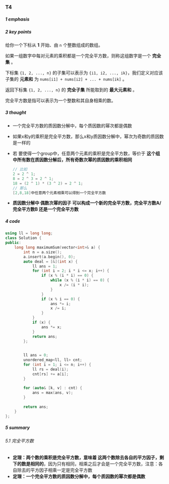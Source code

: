### T4 

##### 1 emphasis



##### 2 key points

给你一个下标从 **1** 开始、由 `n` 个整数组成的数组。

如果一组数字中每对元素的乘积都是一个完全平方数，则称这组数字是一个 **完全集** 。

下标集 `{1, 2, ..., n}` 的子集可以表示为 `{i1, i2, ..., ik}`，我们定义对应该子集的 **元素和** 为 `nums[i1] + nums[i2] + ... + nums[ik]` 。

返回下标集 `{1, 2, ..., n}` 的 **完全子集** 所能取到的 **最大元素和** 。

完全平方数是指可以表示为一个整数和其自身相乘的数。



##### 3 thought

* 一个完全平方数的质因数分解中，每个质因数的幂次都是偶数

* 如果x和y的乘积是完全平方数，那么x和y质因数分解中，幂次为奇数的质因数是一样的

* 若 要使得一个group中，任意两个元素的乘积是完全平方数，等价于 **这个组中所有数在质因数分解后，所有奇数次幂的质因数的乘积相同**

  ```cpp
  // 比如
  2 = 2 ^ 1;
  8 = 2 ^ 3 = 2 ^ 1;
  18 = (2 ^ 1) * (3 ^ 2) = 2 ^ 1;
  // 那么
  [2,8,18]中任意两个元素相乘可以得到一个完全平方数
  ```

* **质因数分解中 偶数次幂的因子 可以构成一个新的完全平方数，完全平方数A/完全平方数B 还是一个完全平方数**

##### 4 code

```cpp
using ll = long long;
class Solution {
public:
    long long maximumSum(vector<int>& a) {
        int n = a.size();
        a.insert(a.begin(), 0);
        auto deal = [&](int x) {
            ll ans = 1;
            for (int i = 2; i * i <= x; i++) {
                if (x % (i * i) == 0) {
                    while (x % (i * i) == 0) {
                        x /= (i * i);
                    }
                }
                if (x % i == 0) {
                    ans *= i;
                    x /= i;
                }
            }
            if (x) {
                ans *= x;
            }
            return ans;
        };
        
        
        ll ans = 0;
        unordered_map<ll, ll> cnt;
        for (int i = 1; i <= n; i++) {
            ll rs = deal(i);
            cnt[rs] += a[i];
        }
        
        for (auto& [k, v] : cnt) {
            ans = max(ans, v);
        }
        
        return ans;
    }
};
```



##### 5 summary

###### 5.1 完全平方数

* **定理：两个数的乘积是完全平方数，意味着 这两个数除去各自的平方因子，剩下的数是相同的**，因为只有相同，相乘之后才会是一个完全平方数，注意：各自除去的平方因子相乘一定是完全平方数
* **定理：一个完全平方数的质因数分解中，每个质因数的幂次都是偶数**  